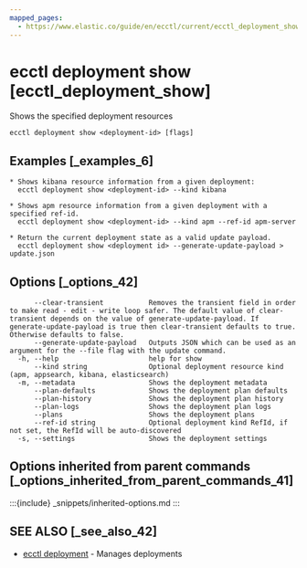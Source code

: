 ```yaml
---
mapped_pages:
  - https://www.elastic.co/guide/en/ecctl/current/ecctl_deployment_show.html
---
```


# ecctl deployment show [ecctl_deployment_show]

Shows the specified deployment resources

```
ecctl deployment show <deployment-id> [flags]
```


## Examples [_examples_6]

```
* Shows kibana resource information from a given deployment:
  ecctl deployment show <deployment-id> --kind kibana

* Shows apm resource information from a given deployment with a specified ref-id.
  ecctl deployment show <deployment-id> --kind apm --ref-id apm-server

* Return the current deployment state as a valid update payload.
  ecctl deployment show <deployment id> --generate-update-payload > update.json
```


## Options [_options_42]

```
      --clear-transient           Removes the transient field in order to make read - edit - write loop safer. The default value of clear-transient depends on the value of generate-update-payload. If generate-update-payload is true then clear-transient defaults to true. Otherwise defaults to false.
      --generate-update-payload   Outputs JSON which can be used as an argument for the --file flag with the update command.
  -h, --help                      help for show
      --kind string               Optional deployment resource kind (apm, appsearch, kibana, elasticsearch)
  -m, --metadata                  Shows the deployment metadata
      --plan-defaults             Shows the deployment plan defaults
      --plan-history              Shows the deployment plan history
      --plan-logs                 Shows the deployment plan logs
      --plans                     Shows the deployment plans
      --ref-id string             Optional deployment kind RefId, if not set, the RefId will be auto-discovered
  -s, --settings                  Shows the deployment settings
```


## Options inherited from parent commands [_options_inherited_from_parent_commands_41]

:::{include} _snippets/inherited-options.md
:::


## SEE ALSO [_see_also_42]

* [ecctl deployment](/reference/ecctl_deployment.md)	 - Manages deployments

